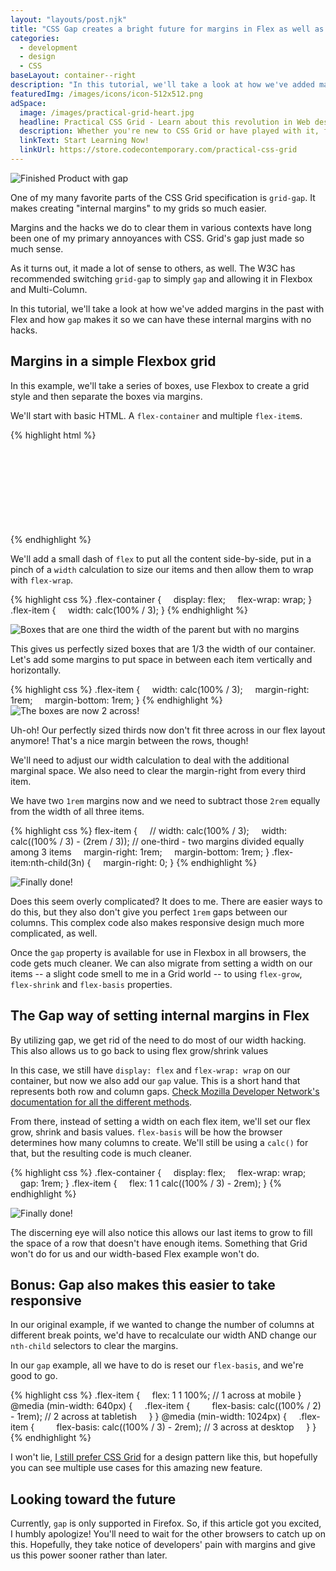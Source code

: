 ```yaml
---
layout: "layouts/post.njk"
title: "CSS Gap creates a bright future for margins in Flex as well as Grid"
categories:
  - development
  - design
  - CSS
baseLayout: container--right
description: "In this tutorial, we'll take a look at how we've added margins in the past with Flex and how gap makes it so we can have these internal margins with no hacks."
featuredImg: /images/icons/icon-512x512.png
adSpace: 
  image: /images/practical-grid-heart.jpg
  headline: Practical CSS Grid - Learn about this revolution in Web design!
  description: Whether you're new to CSS Grid or have played with it, finding practical examples of this new layout mechanism is the best way to learn its power. Sign up below for two hours of practical grid knowledge just for you!
  linkText: Start Learning Now!
  linkUrl: https://store.codecontemporary.com/practical-css-grid
---
```

![Finished Product with gap](/images/flex-gap-new.png)

One of my many favorite parts of the CSS Grid specification is `grid-gap`. It makes creating "internal margins" to my grids so much easier.

Margins and the hacks we do to clear them in various contexts have long been one of my primary annoyances with CSS. Grid's gap just made so much sense.

As it turns out, it made a lot of sense to others, as well. The W3C has recommended switching `grid-gap` to simply `gap` and allowing it in Flexbox and Multi-Column.

In this tutorial, we'll take a look at how we've added margins in the past with Flex and how `gap` makes it so we can have these internal margins with no hacks.

## Margins in a simple Flexbox grid

In this example, we'll take a series of boxes, use Flexbox to create a grid style and then separate the boxes via margins.

We'll start with basic HTML. A `flex-container` and multiple `flex-item`s.

{% highlight html %}
<div class="flex-container">
    <div class="flex-item"></div>
    <div class="flex-item"></div>
    <div class="flex-item"></div>
    <div class="flex-item"></div>
    <div class="flex-item"></div>
    <div class="flex-item"></div>
    <div class="flex-item"></div>
    <div class="flex-item"></div>
</div>
{% endhighlight %}

We'll add a small dash of `flex` to put all the content side-by-side, put in a pinch of a `width` calculation to size our items and then allow them to wrap with `flex-wrap`.

{% highlight css %}
.flex-container {
    display: flex;
    flex-wrap: wrap;
}
.flex-item {
    width: calc(100% / 3);
}
{% endhighlight %}

![Boxes that are one third the width of the parent but with no margins](/images/flex-gap-old-step-1.jpg)

This gives us perfectly sized boxes that are 1/3 the width of our container. Let's add some margins to put space in between each item vertically and horizontally.

{% highlight css %}
.flex-item {
    width: calc(100% / 3);
    margin-right: 1rem;
    margin-bottom: 1rem;
}
{% endhighlight %}
![The boxes are now 2 across!](/images/flex-gap-old-step-2.png)

Uh-oh! Our perfectly sized thirds now don't fit three across in our flex layout anymore! That's a nice margin between the rows, though!

We'll need to adjust our width calculation to deal with the additional marginal space. We also need to clear the margin-right from every third item.

We have two `1rem` margins now and we need to subtract those `2rem` equally from the width of all three items.

{% highlight css %}
flex-item {
    // width: calc(100% / 3);
    width: calc((100% / 3) - (2rem / 3)); // one-third - two margins divided equally among 3 items
    margin-right: 1rem;
    margin-bottom: 1rem;
}
.flex-item:nth-child(3n) {
    margin-right: 0;
}
{% endhighlight %}

![Finally done!](/images/flex-gap-old-final.jpg)

Does this seem overly complicated? It does to me. There are easier ways to do this, but they also don't give you perfect `1rem` gaps between our columns. This complex code also makes responsive design much more complicated, as well.

Once the `gap` property is available for use in Flexbox in all browsers, the code gets much cleaner. We can also migrate from setting a width on our items -- a slight code smell to me in a Grid world -- to using `flex-grow`, `flex-shrink` and `flex-basis` properties.

## The Gap way of setting internal margins in Flex

By utilizing gap, we get rid of the need to do most of our width hacking. This also allows us to go back to using flex grow/shrink values

In this case, we still have `display: flex` and `flex-wrap: wrap` on our container, but now we also add our `gap` value. This is a short hand that represents both row and column gaps. [Check Mozilla Developer Network's documentation for all the different methods](https://developer.mozilla.org/en-US/docs/Web/CSS/gap).

From there, instead of setting a width on each flex item, we'll set our flex grow, shrink and basis values. `flex-basis` will be how the browser determines how many columns to create. We'll still be using a `calc()` for that, but the resulting code is much cleaner.

{% highlight css %}
.flex-container {
    display: flex;
    flex-wrap: wrap;
    gap: 1rem;
}
.flex-item {
    flex: 1 1 calc((100% / 3) - 2rem);
}
{% endhighlight %}

![Finally done!](/images/flex-gap-new.png)

The discerning eye will also notice this allows our last items to grow to fill the space of a row that doesn't have enough items. Something that Grid won't do for us and our width-based Flex example won't do.

## Bonus: Gap also makes this easier to take responsive

In our original example, if we wanted to change the number of columns at different break points, we'd have to recalculate our width AND change our `nth-child` selectors to clear the margins.

In our `gap` example, all we have to do is reset our `flex-basis`, and we're good to go.

{% highlight css %}
.flex-item {
    flex: 1 1 100%; // 1 across at mobile
}
@media (min-width: 640px) {
    .flex-item {
        flex-basis: calc((100% / 2) - 1rem); // 2 across at tabletish
    }
}
@media (min-width: 1024px) {
    .flex-item {
        flex-basis: calc((100% / 3) - 2rem); // 3 across at desktop
    }
}
{% endhighlight %}

I won't lie, [I still prefer CSS Grid](https://bryanlrobinson.com/blog/howto-css-grid-layout-to-make-a-simple-fluid-card-grid/) for a design pattern like this, but hopefully you can see multiple use cases for this amazing new feature.

## Looking toward the future

Currently, `gap` is only supported in Firefox. So, if this article got you excited, I humbly apologize! You'll need to wait for the other browsers to catch up on this. Hopefully, they take notice of developers' pain with margins and give us this power sooner rather than later.
